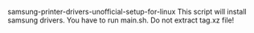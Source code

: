 samsung-printer-drivers-unofficial-setup-for-linux
This script will install samsung drivers. You have to run main.sh. Do not extract tag.xz file!
